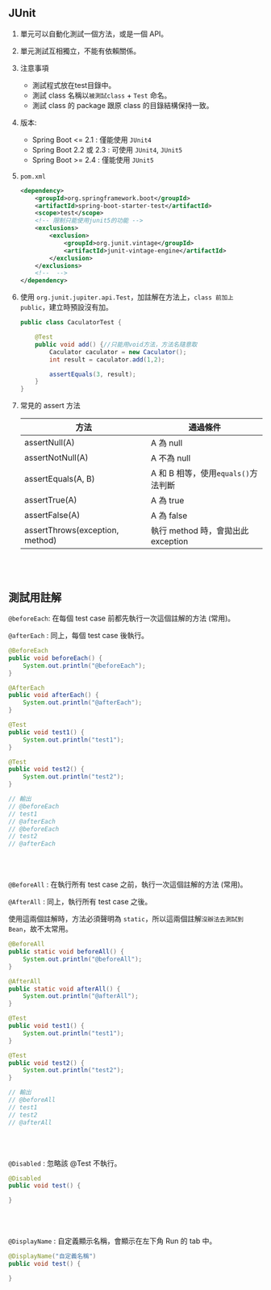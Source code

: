 ## JUnit
1. 單元可以自動化測試一個方法，或是一個 API。
2. 單元測試互相獨立，不能有依賴關係。
3. 注意事項
    * 測試程式放在test目錄中。
    * 測試 class 名稱以`被測試class` + `Test` 命名。
    * 測試 class 的 package 跟原 class 的目錄結構保持一致。

4. 版本: 

    * Spring Boot <= 2.1 : 僅能使用 `JUnit4`
    * Spring Boot 2.2 或 2.3 : 可使用 `JUnit4`, `JUnit5`
    * Spring Boot >= 2.4 : 僅能使用 `JUnit5`



5. `pom.xml`

    ```xml
    <dependency>
        <groupId>org.springframework.boot</groupId>
        <artifactId>spring-boot-starter-test</artifactId>
        <scope>test</scope>
        <!-- 限制只能使用junit5的功能 -->
        <exclusions>
            <exclusion>
                <groupId>org.junit.vintage</groupId>
                <artifactId>junit-vintage-engine</artifactId>
            </exclusion>
        </exclusions>
        <!--  -->
    </dependency>
    ```

6. 使用 `org.junit.jupiter.api.Test`，加註解在方法上，`class 前加上 public`，建立時預設沒有加。

    ```java
    public class CaculatorTest {

        @Test
        public void add() {//只能用void方法，方法名隨意取
            Caculator caculator = new Caculator();
            int result = caculator.add(1,2);

            assertEquals(3, result);
        }
    }
    ```

7. 常見的 assert 方法

    |方法|通過條件|
    |--|--|
    |assertNull(A)| A 為 null|
    |assertNotNull(A)| A 不為 null|
    |assertEquals(A, B)| A 和 B 相等，使用`equals()`方法判斷|
    |assertTrue(A)| A 為 true|
    |assertFalse(A)|A 為 false|
    |assertThrows(exception, method)|執行 method 時，會拋出此 exception|


<br/>

<br/>

## 測試用註解

`@beforeEach`: 在每個 test case 前都先執行一次這個註解的方法 (常用)。

`@afterEach` : 同上，每個 test case 後執行。

```java
@BeforeEach
public void beforeEach() {
    System.out.println("@beforeEach");
}

@AfterEach
public void afterEach() {
    System.out.println("@afterEach");
}

@Test
public void test1() {
    System.out.println("test1");
}

@Test
public void test2() {
    System.out.println("test2");
}
```
```java
// 輸出
// @beforeEach
// test1
// @afterEach
// @beforeEach
// test2
// @afterEach
```

<br/>

<br/>

`@BeforeAll` : 在執行所有 test case 之前，執行一次這個註解的方法 (常用)。

`@AfterAll` : 同上，執行所有 test case 之後。

使用這兩個註解時，方法必須聲明為 `static`，所以這兩個註解`沒辦法去測試到 Bean`，故不太常用。

```java
@BeforeAll
public static void beforeAll() {
    System.out.println("@beforeAll");
}

@AfterAll
public static void afterAll() {
    System.out.println("@afterAll");
}

@Test
public void test1() {
    System.out.println("test1");
}

@Test
public void test2() {
    System.out.println("test2");
}
```
```java
// 輸出
// @beforeAll
// test1
// test2
// @afterAll
```

<br/>

<br/>

`@Disabled` : 忽略該 @Test 不執行。

```java
@Disabled
public void test() {

}
```

<br/>

<br/>

`@DisplayName` : 自定義顯示名稱，會顯示在左下角 Run 的 tab 中。

```java
@DisplayName("自定義名稱")
public void test() {

}
```
